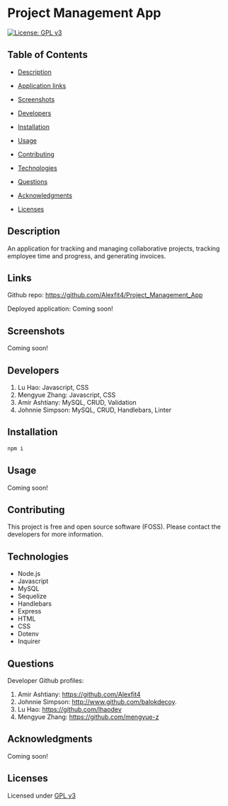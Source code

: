 # Project Management App

  [![License: GPL v3](https://img.shields.io/badge/License-GPLv3-blue.svg)](https://www.gnu.org/licenses/gpl-3.0)

  ## Table of Contents

  - [Description](#description)

  - [Application links](#links)

  - [Screenshots](#screenshots)

  - [Developers](#developers)

  - [Installation](#installation)

  - [Usage](#usage)

  - [Contributing](#contributing)

  - [Technologies](#technologies)

  - [Questions](#questions)

  - [Acknowledgments](#acknowledgments)

  - [Licenses](#licenses)

  ## Description

  An application for tracking and managing collaborative projects, tracking employee time and progress, and generating invoices. 

  ## Links

  Github repo: https://github.com/Alexfit4/Project_Management_App 

  Deployed application: Coming soon!

  ## Screenshots

  Coming soon!

  ## Developers

  1. Lu Hao: Javascript, CSS
  2. Mengyue Zhang: Javascript, CSS
  3. Amir Ashtiany: MySQL, CRUD, Validation
  4. Johnnie Simpson: MySQL, CRUD, Handlebars, Linter

  ## Installation

  ```bash
  npm i
  ```
  ## Usage

  Coming soon!

  ## Contributing

  This project is free and open source software (FOSS). Please contact the developers for more information.

  ## Technologies

  - Node.js
  - Javascript
  - MySQL
  - Sequelize
  - Handlebars
  - Express
  - HTML
  - CSS
  - Dotenv
  - Inquirer


  ## Questions

  Developer Github profiles:
  1. Amir Ashtiany: https://github.com/Alexfit4 
  2. Johnnie Simpson: http://www.github.com/balokdecoy.
  3. Lu Hao: https://github.com/lhaodev 
  4. Mengyue Zhang: https://github.com/mengyue-z 

  ## Acknowledgments

  Coming soon!

  ## Licenses
 Licensed under [GPL v3](https://www.gnu.org/licenses/gpl-3.0)